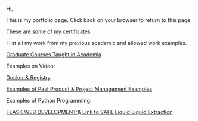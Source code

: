 
Hi,

This is my portfolio page.  Click back on your browser to return to this page. 

[These are some of my certificates](https://www.credly.com/users/victor-karamalis/badges)

I list all my work from my previous academic and allowed work examples. 

[Graduate Courses Taught in Academia](https://sites.google.com/view/professorvictorkaramalis/home)

Examples on Video:

[Docker & Registry](https://youtu.be/cg2aKGrSLcg?si=4Nj_d6DMz5NTQa7B)

[Examples of Past Product & Project Management Examples](https://drive.google.com/drive/folders/0BxSOSNo1SM7MTG1ETWF4OXVHTjQ?resourcekey=0-FsAQ3HGz1hhnb2KGmhbb5w&usp=drive_link)

Examples of Python Programming:

[FLASK WEB DEVELOPMENT:](https://drive.google.com/file/d/1iyrhAtsQx4dUfj_dyaoOKe_oxo0_mgZI/view?usp=drive_link)&[ Link to SAFE Liquid Liquid Extraction](https://safe-lle.org)
